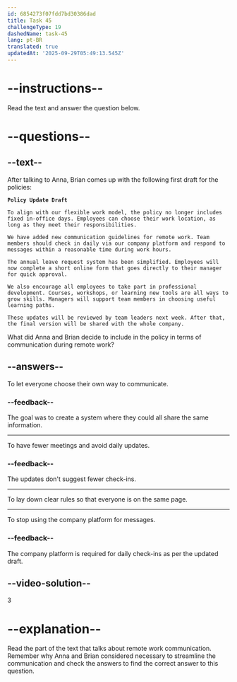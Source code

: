 ```yaml
---
id: 6854273f07fdd7bd30386dad
title: Task 45
challengeType: 19
dashedName: task-45
lang: pt-BR
translated: true
updatedAt: '2025-09-29T05:49:13.545Z'
---
```


<!-- READING -->

# --instructions--

Read the text and answer the question below.

# --questions--

## --text--

After talking to Anna, Brian comes up with the following first draft for the policies:

**`Policy Update Draft`**

`To align with our flexible work model, the policy no longer includes fixed in-office days. Employees can choose their work location, as long as they meet their responsibilities.`

`We have added new communication guidelines for remote work. Team members should check in daily via our company platform and respond to messages within a reasonable time during work hours.`

`The annual leave request system has been simplified. Employees will now complete a short online form that goes directly to their manager for quick approval.`

`We also encourage all employees to take part in professional development. Courses, workshops, or learning new tools are all ways to grow skills. Managers will support team members in choosing useful learning paths.`

`These updates will be reviewed by team leaders next week. After that, the final version will be shared with the whole company.`

What did Anna and Brian decide to include in the policy in terms of communication during remote work?

## --answers--

To let everyone choose their own way to communicate.

### --feedback--

The goal was to create a system where they could all share the same information.

---

To have fewer meetings and avoid daily updates.

### --feedback--

The updates don't suggest fewer check-ins.

---

To lay down clear rules so that everyone is on the same page.

---

To stop using the company platform for messages.

### --feedback--

The company platform is required for daily check-ins as per the updated draft.

## --video-solution--

3

# --explanation--

Read the part of the text that talks about remote work communication. Remember why Anna and Brian considered necessary to streamline the communication and check the answers to find the correct answer to this question.
